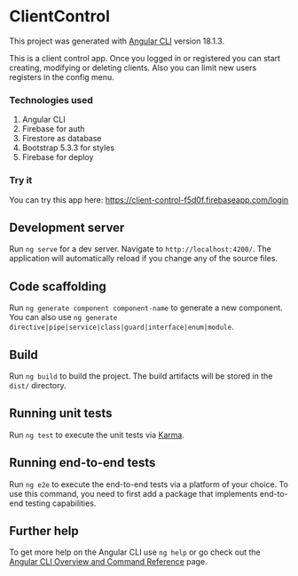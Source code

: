 # ClientControl

This project was generated with [Angular CLI](https://github.com/angular/angular-cli) version 18.1.3.

This is a client control app. Once you logged in or registered you can start creating, modifying or deleting clients. Also you can limit new users registers in the config menu.

### Technologies used

1. Angular CLI
4. Firebase for auth
5. Firestore as database
6. Bootstrap 5.3.3 for styles
7. Firebase for deploy

### Try it
You can try this app here:
https://client-control-f5d0f.firebaseapp.com/login

## Development server

Run `ng serve` for a dev server. Navigate to `http://localhost:4200/`. The application will automatically reload if you change any of the source files.

## Code scaffolding

Run `ng generate component component-name` to generate a new component. You can also use `ng generate directive|pipe|service|class|guard|interface|enum|module`.

## Build

Run `ng build` to build the project. The build artifacts will be stored in the `dist/` directory.

## Running unit tests

Run `ng test` to execute the unit tests via [Karma](https://karma-runner.github.io).

## Running end-to-end tests

Run `ng e2e` to execute the end-to-end tests via a platform of your choice. To use this command, you need to first add a package that implements end-to-end testing capabilities.

## Further help

To get more help on the Angular CLI use `ng help` or go check out the [Angular CLI Overview and Command Reference](https://angular.dev/tools/cli) page.
